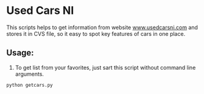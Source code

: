 # Used Cars NI
This scripts helps to get information from website www.usedcarsni.com and stores it in CVS file, so it easy to spot key features of cars in one place.

## Usage:
1. To get list from your favorites, just sart this script without command line arguments.
```angular2
python getcars.py
```
